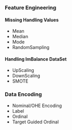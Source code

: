 ### Feature Engineering

#### Missing Handling Values
- Mean
- Median
- Mode
- RandomSampling

#### Handling ImBalance DataSet
- UpScaling
- DownScaling
- SMOTE

### Data Encoding
- Nominal/OHE Encoding
- Label
- Ordinal
- Target Guided Ordinal
